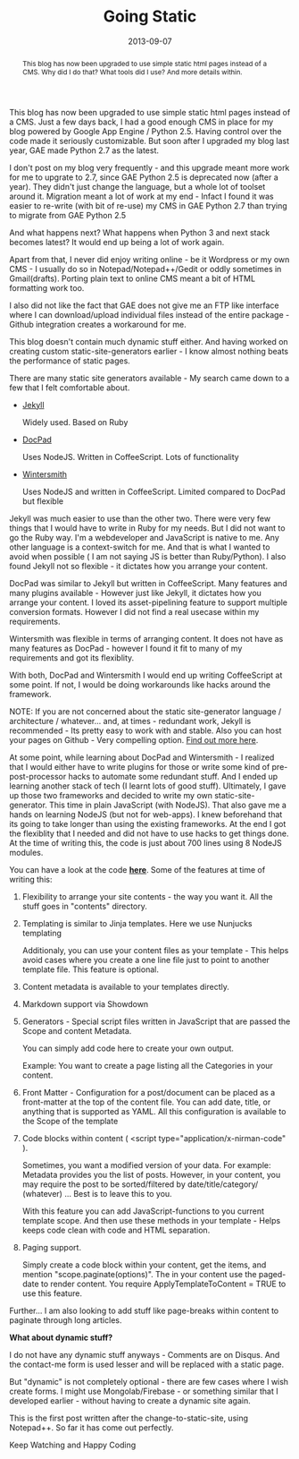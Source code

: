 ﻿---
date: 2013-09-07
title: Going Static
abstract: This blog has now been upgraded to use simple static html pages instead of a CMS.  Why did I do that? What tools did I use? And more details within.
tags: static, site-generator, nodejs, javascript
---

This blog has now been upgraded to use simple static html pages instead of a CMS. Just a few days back, I had a good enough CMS in place for my blog powered by Google App Engine / Python 2.5. Having control over the code made it seriously customizable. But soon after I upgraded my blog last year, GAE made Python 2.7 as the latest. 

I don't post on my blog very frequently - and this upgrade meant more work for me to upgrate to 2.7, since GAE Python 2.5 is deprecated now (after a year). They didn't just change the language, but a whole lot of toolset around it. Migration meant a lot of work at my end - Infact I found it was easier to re-write (with bit of re-use) my CMS in GAE Python 2.7 than trying to migrate from GAE Python 2.5

And what happens next? What happens when Python 3 and next stack becomes latest? It would end up being a lot of work again.

Apart from that, I never did enjoy writing online - be it Wordpress or my own CMS - I usually do so in Notepad/Notepad++/Gedit or oddly sometimes in Gmail(drafts). Porting plain text to online CMS meant a bit of HTML formatting work too.

I also did not like the fact that GAE does not give me an FTP like interface where I can download/upload individual files instead of the entire package - Github integration creates a workaround for me.

This blog doesn't contain much dynamic stuff either. And having worked on creating custom static-site-generators earlier - I know almost nothing beats the performance of static pages.

There are many static site generators available - My search came down to a few that I felt comfortable about.

* [Jekyll](http://jekyllrb.com/)

   Widely used. Based on Ruby

* [DocPad](http://docpad.org/)

   Uses NodeJS. Written in CoffeeScript. Lots of functionality

* [Wintersmith](http://wintersmith.io/)

   Uses NodeJS and written in CoffeeScript. Limited compared to DocPad but flexible
     

Jekyll was much easier to use than the other two. There were very few things that I would have to write in Ruby for my needs. But I did not want to go the Ruby way. I'm a webdeveloper and JavaScript is native to me. Any other language is a context-switch for me. And that is what I wanted to avoid when possible ( I am not saying JS is better than Ruby/Python). I also found Jekyll not so flexible - it dictates how you arrange your content.

DocPad was similar to Jekyll but written in CoffeeScript. Many features and many plugins available - However just like Jekyll, it dictates how you arrange your content. I loved its asset-pipelining feature to support multiple conversion formats. However I did not find a real usecase within my requirements.

Wintersmith was flexible in terms of arranging content. It does not have as many features as DocPad - however I found it fit to many of my requirements and got its flexiblity.

With both, DocPad and Wintersmith I would end up writing CoffeeScript at some point. If not, I would be doing workarounds like hacks around the framework.

NOTE: If you are not concerned about the static site-generator language / architecture / whatever... and, at times - redundant work, Jekyll is recommended - Its pretty easy to work with and stable. Also you can host your pages on Github - Very compelling option. 
<a href="https://help.github.com/articles/using-jekyll-with-pages" target="_blank">Find out more here</a>.


At some point, while learning about DocPad and Wintersmith - I realized that I would either have to write plugins for those or write some kind of pre-post-processor hacks to automate some redundant stuff. And I ended up learning another stack of tech (I learnt lots of good stuff). Ultimately, I gave up those two frameworks and decided to write my own static-site-generator. This time in plain JavaScript (with NodeJS). That also gave me a hands on learning NodeJS (but not for web-apps). I knew beforehand that its going to take longer than using the existing frameworks. At the end I got the flexiblity that I needed and did not have to use hacks to get things done. At the time of writing this, the code is just about 700 lines using 8 NodeJS modules.

You can have a look at the code **[here](https://github.com/anupshinde/nirman)**. Some of the features at time of writing this:

1. Flexibility to arrange your site contents - the way you want it. All the stuff goes in "contents" directory.

2. Templating is similar to Jinja templates. Here we use Nunjucks templating

   Additionaly, you can use your content files as your template - This helps avoid cases where you create a one line file just to point to another template file. This feature is optional.
   
3. Content metadata is available to your templates directly.

4. Markdown support via Showdown 

5. Generators - Special script files written in JavaScript that are passed the Scope and content Metadata. 
    
    You can simply add code here to create your own output.

    Example: You want to create a page listing all the Categories in your content.

6. Front Matter - Configuration for a post/document can be placed as a front-matter at the top of the content file. You can add date, title, or anything that is supported as YAML. All this configuration is available to the Scope of the template

7. Code blocks within content ( <script type="application/x-nirman-code" ).

   Sometimes, you want a modified version of your data. For example: Metadata provides you the list of posts. However, in your content, you may require the post to be sorted/filtered by date/title/category/ (whatever) ... Best is to leave this to you. 
   
   With this feature you can add JavaScript-functions to you current template scope. And then use these methods in your template - Helps keeps code clean with code and HTML separation.
   
8. Paging support.

    Simply create a code block within your content, get the items, and mention "scope.paginate(options)". The in your content use the paged-date to render content. You require ApplyTemplateToContent = TRUE to use this feature.
	

Further... 
I am also looking to add stuff like page-breaks within content to paginate through long articles. 



**What about dynamic stuff?**

I do not have any dynamic stuff anyways - Comments are on Disqus. And the contact-me form is used lesser and will be replaced with a static page.

But "dynamic" is not completely optional - there are few cases where I wish create forms. I might use Mongolab/Firebase - or something similar that I developed earlier - without having to create a dynamic site again.


This is the first post written after the change-to-static-site, using Notepad++. So far it has come out perfectly.

Keep Watching and Happy Coding <i class="icon-smile"></i>

